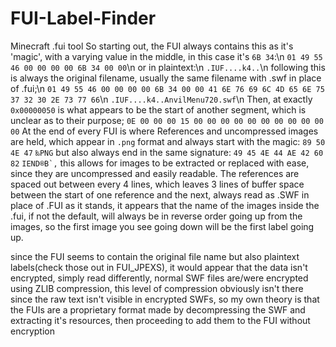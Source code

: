 # FUI-Label-Finder
Minecraft .fui tool
So starting out, the FUI always contains this as it's 'magic', with a varying value in the middle, in this case it's `6B 34`:\n
```01 49 55 46 00 00 00 00 6B 34 00 00```\n
or in plaintext:\n
```.IUF....k4..```\n
following this is always the original filename, usually the same filename with .swf in place of .fui;\n
```01 49 55 46 00 00 00 00 6B 34 00 00 41 6E 76 69 6C 4D 65 6E 75 37 32 30 2E 73 77 66```\n
```.IUF....k4..AnvilMenu720.swf```\n
Then, at exactly `0x00000050` is what appears to be the start of another segment, which is unclear as to their purpose;
```0E 00 00 00 15 00 00 00 00 00 00 00 00 00 00 00```
At the end of every FUI is where References and uncompressed images are held, which appear in `.png` format and always start with the magic:
```89 50 4E 47```
```‰PNG```
but also always end in the same signature:
```49 45 4E 44 AE 42 60 82```
```IEND®B`‚```
this allows for images to be extracted or replaced with ease, since they are uncompressed and easily readable.
The references are spaced out between every 4 lines, which leaves 3 lines of buffer space between the start of one reference and the next, always read as .SWF in place of .FUI
as it stands, it appears that the name of the images inside the .fui, if not the default, will always be in reverse order going up from the images, so the first image you see going down will be the first label going up.

since the FUI seems to contain the original file name but also plaintext labels(check those out in FUI_JPEXS), it would appear that the data isn't encrypted, simply read differently, normal SWF files are/were encrypted using ZLIB compression, this level of compression obviously isn't there since the raw text isn't visible in encrypted SWFs, so my own theory is that the FUIs are a proprietary format made by decompressing the SWF and extracting it's resources, then proceeding to add them to the FUI without encryption
